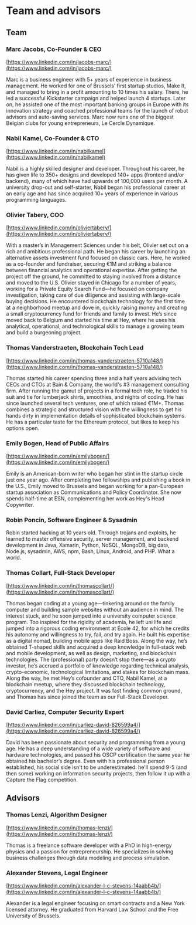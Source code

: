 # Team and advisors

## Team

### Marc Jacobs, Co-Founder & CEO

[https://www.linkedin.com/in/jacobs-marc/](https://www.linkedin.com/in/jacobs-marc/)

Marc is a business engineer with 5+ years of experience in business management. He worked for one of Brussels’ first startup studios, Make It, and managed to bring in a profit amounting to 10 times his salary. There, he led a successful Kickstarter campaign and helped launch 4 startups. Later on, he assisted one of the most important banking groups in Europe with its innovation strategy and coached professional teams for the launch of robot advisors and auto-saving services. Marc now runs one of the biggest Belgian clubs for young entrepreneurs, Le Cercle Dynamique.

### Nabil Kamel, Co-Founder & CTO

[https://www.linkedin.com/in/nabilkamel](https://www.linkedin.com/in/nabilkamel)

Nabil is a highly skilled designer and developer. Throughout his career, he has given life to 350+ designs and developed 140+ apps \(frontend and/or backend\), many of which have had upwards of 100,000 users per month. A university drop-out and self-starter, Nabil began his professional career at an early age and has since acquired 10+ years of experience in various programming languages.

### Olivier Tabery, COO

[https://www.linkedin.com/in/oliviertabery/](https://www.linkedin.com/in/oliviertabery/)

With a master’s in Management Sciences under his belt, Olivier set out on a rich and ambitious professional path. He began his career by launching an alternative assets investment fund focused on classic cars. Here, he worked as a co-founder and fundraiser, securing €1M and striking a balance between financial analytics and operational expertise. After getting the project off the ground, he committed to staying involved from a distance and moved to the U.S. Olivier stayed in Chicago for a number of years, working for a Private Equity Search Fund—he focused on company investigation, taking care of due diligence and assisting with large-scale buying decisions. He encountered blockchain technology for the first time at a neighborhood meetup and dove in, quickly raising money and creating a small cryptocurrency fund for friends and family to invest. He’s since moved back to Belgium and started his time at Hey, where he uses his analytical, operational, and technological skills to manage a growing team and build a burgeoning project.

### Thomas Vanderstraeten, Blockchain Tech Lead

[https://www.linkedin.com/in/thomas-vanderstraeten-5710a148/](https://www.linkedin.com/in/thomas-vanderstraeten-5710a148/)

Thomas started his career spending three and a half years advising tech CEOs and CTOs at Bain & Company, the world's \#3 management consulting firm. After running the gamut of projects in a formal tech role, he traded his suit and tie for lumberjack shirts, smoothies, and nights of coding. He has since launched several tech ventures, one of which raised €1M+. Thomas combines a strategic and structured vision with the willingness to get his hands dirty in implementation details of sophisticated blockchain systems. He has a particular taste for the Ethereum protocol, but likes to keep his options open.

### Emily Bogen, Head of Public Affairs

[https://www.linkedin.com/in/emilybogen/](https://www.linkedin.com/in/emilybogen/)

Emily is an American-born writer who began her stint in the startup circle just one year ago. After completing two fellowships and publishing a book in the U.S., Emily moved to Brussels and began working for a pan-European startup association as Communications and Policy Coordinator. She now spends half-time at ESN, complementing her work as Hey's Head Copywriter. 

### Robin Poncin, Software Engineer & Sysadmin

Robin started hacking at 10 years old. Through trojans and exploits, he learned to master offensive security, server management, and backend development in Java, Xamarin, Python, NoSQL, MongoDB, big data, Node.js, sysadmin, AWS, npm, Bash, Linux, Android, and PHP. What a world. 

### Thomas Collart, Full-Stack Developer

[https://www.linkedin.com/in/thomascollart/](https://www.linkedin.com/in/thomascollart/)

Thomas began coding at a young age—tinkering around on the family computer and building sample websites without an audience in mind. The interest stuck, and he soon jumped into a university computer science program. Too inspired for the rigidity of academia, he left uni life and jumped into a rigorous coding environment at École 42, for which he credits his autonomy and willingness to try, fail, and try again. He built his expertise as a digital nomad, building mobile apps like Raid Boss. Along the way, he’s obtained T-shaped skills and acquired a deep knowledge in full-stack web and mobile development, as well as design, marketing, and blockchain technologies. The \(professional\) party doesn’t stop there—as a crypto investor, he’s accrued a portfolio of knowledge regarding technical analysis, crypto-economic, technological limitations, and stakes for blockchain mass. Along the way, he met Hey’s cofounder and CTO, Nabil Kamel, at a blockchain meetup, where they discussed blockchain technology, cryptocurrency, and the Hey project. It was fast finding common ground, and Thomas has since joined the team as our Full-Stack Developer.

### David Carliez, Computer Security Expert

[https://www.linkedin.com/in/carliez-david-826599a4/](https://www.linkedin.com/in/carliez-david-826599a4/)

David has been passionate about security and programming from a young age. He has a deep understanding of a wide variety of software and hardware technologies, and passed his OSCP certification the same year he obtained his bachelor’s degree. Even with his professional person established, his social side isn't to be underestimated: he'll spend 9-5 \(and then some\) working on information security projects, then follow it up with a Capture the Flag competition.

## Advisors

### Thomas Lenzi, Algorithm Designer

[https://www.linkedin.com/in/thomas-lenzi/](https://www.linkedin.com/in/thomas-lenzi/)

Thomas is a freelance software developer with a PhD in high-energy physics and a passion for entrepreneurship. He specializes in solving business challenges through data modeling and process simulation.

### Alexander Stevens, Legal Engineer

[https://www.linkedin.com/in/alexander-l-c-stevens-14aabb4b/](https://www.linkedin.com/in/alexander-l-c-stevens-14aabb4b/)

Alexander is a legal engineer focusing on smart contracts and a New York licensed attorney. He graduated from Harvard Law School and the Free University of Brussels.


